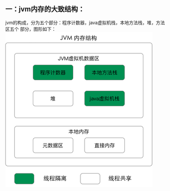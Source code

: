 
一：jvm内存的大致结构：
-----------------
  
   jvm的构成，分为五个部分：程序计数器，java虚拟机栈，本地方法栈，堆，方法区五个
  部分，图形如下：  
  ![jvm-memory-structure.jpg](jvmLearning/images/jvm-memory-structure.jpg)
  
  
   
  
